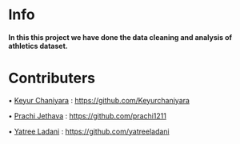 # Info

<h4>In this this project we have done the data cleaning and analysis of athletics dataset.</h4>

# Contributers

• <a href="https://www.linkedin.com/in/keyur-chaniyara-41385a1a9/" target="_blank">Keyur Chaniyara</a> : https://github.com/Keyurchaniyara

• <a href="https://www.linkedin.com/in/prachi-jethava-a6b493170" target="_blank">Prachi Jethava</a> : https://github.com/prachi1211

• <a href="https://www.linkedin.com/in/yatree-ladani-3578b81b4" target="_blank">Yatree Ladani</a> : https://github.com/yatreeladani
